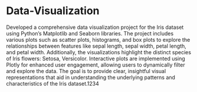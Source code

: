 # Data-Visualization
Developed a comprehensive data visualization project for the Iris dataset using Python’s Matplotlib and Seaborn libraries.
The project includes various plots such as scatter plots, histograms, and box plots to explore the relationships between features like sepal length, sepal width, petal length, and petal width. Additionally, the visualizations highlight the distinct species of Iris flowers: Setosa, Versicolor.
Interactive plots are implemented using Plotly for enhanced user engagement, allowing users to dynamically filter and explore the data. The goal is to provide clear, insightful visual representations that aid in understanding the underlying patterns and characteristics of the Iris dataset.1234
